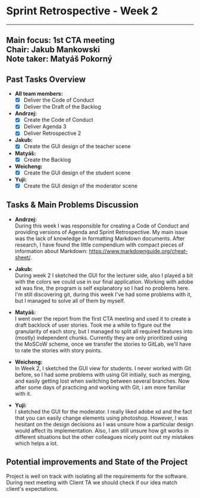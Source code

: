 # Sprint Retrospective - Week 2

---
**Main focus:**     1st CTA meeting\
**Chair:**          Jakub Mankowski\
**Note taker:**     Matyáš Pokorný
---

## Past Tasks Overview
- **All team members:**
    - [x] Deliver the Code of Conduct
    - [x] Deliver the Draft of the Backlog

- **Andrzej:**
    - [x] Create the Code of Conduct
    - [x] Deliver Agenda 3
    - [x] Deliver Retrospective 2

- **Jakub:**
    - [x] Create the GUI design of the teacher scene

- **Matyáš:**
    - [x] Create the Backlog

- **Weicheng:**
    - [x] Create the GUI design of the student scene

- **Yuji:**
    - [x] Create the GUI design of the moderator scene
  
## Tasks & Main Problems Discussion
- **Andrzej:**\
During this week I was responsible for creating a Code of Conduct and providing versions of Agenda and Sprint Retrospective.
My main issue was the lack of knowledge in formatting Markdown documents. 
  After research, I have found the little compendium with compact pieces of information about Markdown: https://www.markdownguide.org/cheat-sheet/.
  
- **Jakub:**\
During week 2 I sketched the GUI for the lecturer side, also I played a bit with the colors we could use in our final application.
Working with adobe xd was fine, the program is self explanatory so I had no problems here. 
I'm still discovering git, during this week I've had some problems with it, but I managed to solve all of them by myself. 

- **Matyáš:**\
I went over the report from the first CTA meeting and used it to create a draft backlock of user stories. Took me a 
while to figure out the granularity of each story, but I managed to split all required features into (mostly) 
independent chunks. Currently they are only prioritized using the MoSCoW scheme, once we transfer the stories to GitLab,
we'll have to rate the stories with story points.

- **Weicheng:**\
In Week 2, I sketched the GUI view for students. 
I never worked with Git before, so I had some problems with using Git initially, such as merging, and easily getting lost when switching between several branches.
  Now after some days of practicing and working with Git, i am more familiar with it.

- **Yuji:**\
I sketched the GUI for the moderator.
I really liked adobe xd and the fact that you can easily change elements using photoshop.
However, I was hesitant on the design decisions as I was unsure how a particular design would affect its implementation.
Also, I am still unsure how git works in different situations but the other colleagues nicely point out my mistakes which helps a lot.

## Potential improvements and State of the Project
Project is well on track with isolating all the requirements for the software. 
During next meeting with Client TA we should check if our idea match client's expectations. 
